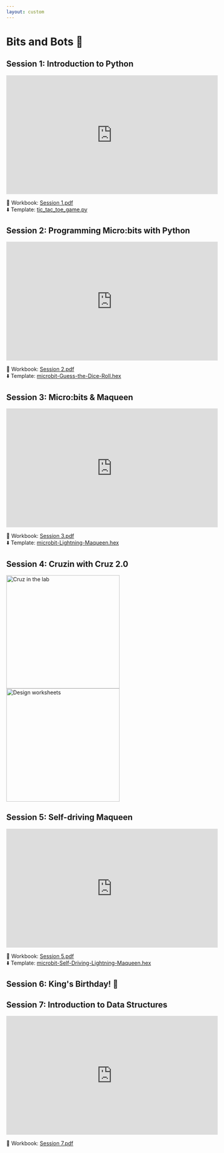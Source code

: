 ```yaml
---
layout: custom
---
```



# Bits and Bots 🚙

## Session 1: Introduction to Python

<iframe width="560" height="315" src="https://www.youtube.com/embed/Pc3hpDTv2Sg?si=8GFR31zRZ89ogFHF" title="YouTube video player" frameborder="0" allow="accelerometer; autoplay; clipboard-write; encrypted-media; gyroscope; picture-in-picture; web-share" referrerpolicy="strict-origin-when-cross-origin" allowfullscreen></iframe>

📓 Workbook: [Session 1.pdf](https://wucomputing-tga.github.io/levels/l2/Session_1.pdf) <br>
⬇️ Template: [tic_tac_toe_game.py](https://wucomputing-tga.github.io/levels/l2/tic_tac_toe_game.py)

## Session 2: Programming Micro:bits with Python

<iframe width="560" height="315" src="https://www.youtube.com/embed/u41G9yIy5O4?si=9YyRpUtbFts8JyfD" title="YouTube video player" frameborder="0" allow="accelerometer; autoplay; clipboard-write; encrypted-media; gyroscope; picture-in-picture; web-share" referrerpolicy="strict-origin-when-cross-origin" allowfullscreen></iframe>

📓 Workbook: [Session 2.pdf](https://wucomputing-tga.github.io/levels/l2/Session_2.pdf)<br>
⬇️ Template: [microbit-Guess-the-Dice-Roll.hex](https://wucomputing-tga.github.io/levels/l2/microbit-Guess-the-Dice-Roll.hex)

## Session 3: Micro:bits & Maqueen

<iframe width="560" height="315" src="https://www.youtube.com/embed/E2NHiFxVfNI?si=C_zI64Fyqa5YHhSN" title="YouTube video player" frameborder="0" allow="accelerometer; autoplay; clipboard-write; encrypted-media; gyroscope; picture-in-picture; web-share" referrerpolicy="strict-origin-when-cross-origin" allowfullscreen></iframe>

📓 Workbook: [Session 3.pdf](https://wucomputing-tga.github.io/levels/l2/Session_3.pdf)<br>
⬇️ Template: [microbit-Lightning-Maqueen.hex](https://wucomputing-tga.github.io/levels/l2/microbit-Lightning-Maqueen.hex)

## Session 4: Cruzin with Cruz 2.0

<img src="https://wucomputing-tga.github.io/img/cruz.jpeg" alt="Cruz in the lab" width="300"><img src="https://wucomputing-tga.github.io/img/design_papers.jpeg" alt="Design worksheets" width="300"><br>

## Session 5: Self-driving Maqueen

<iframe width="560" height="315" src="https://www.youtube.com/embed/65xtTBnAiCo?si=0jqdGkVNZae4aTxG" title="YouTube video player" frameborder="0" allow="accelerometer; autoplay; clipboard-write; encrypted-media; gyroscope; picture-in-picture; web-share" referrerpolicy="strict-origin-when-cross-origin" allowfullscreen></iframe>

📓 Workbook: [Session 5.pdf](https://wucomputing-tga.github.io/levels/l2/Session_5.pdf)<br>
⬇️ Template: [microbit-Self-Driving-Lightning-Maqueen.hex](https://wucomputing-tga.github.io/levels/l2/microbit-Self-Driving-Lightning-Maqueen.hex)

## Session 6: King's Birthday! 🥳 

## Session 7: Introduction to Data Structures

<iframe width="560" height="315" src="https://www.youtube.com/embed/E7najkzTgqk?si=Mprje2vZsYkJuzQl" title="YouTube video player" frameborder="0" allow="accelerometer; autoplay; clipboard-write; encrypted-media; gyroscope; picture-in-picture; web-share" referrerpolicy="strict-origin-when-cross-origin" allowfullscreen></iframe>

📓 Workbook: [Session 7.pdf](https://wucomputing-tga.github.io/levels/l2/Session_7.pdf)<br>
